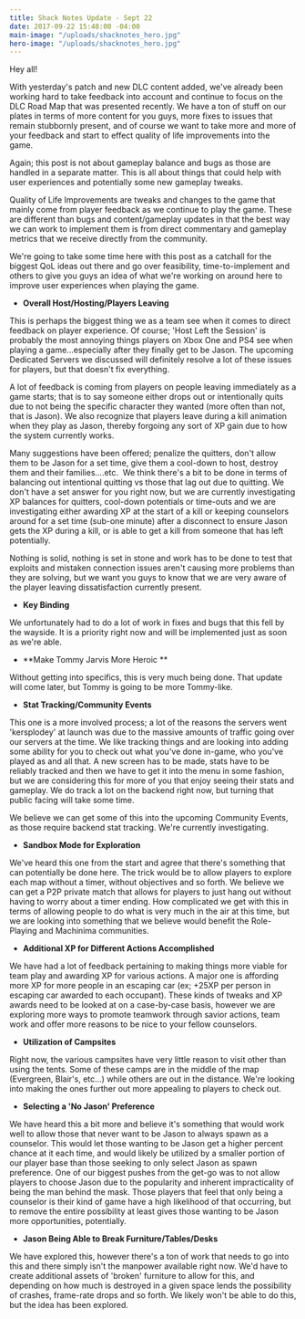 ```yaml
---
title: Shack Notes Update - Sept 22
date: 2017-09-22 15:48:00 -04:00
main-image: "/uploads/shacknotes_hero.jpg"
hero-image: "/uploads/shacknotes_hero.jpg"
---
```


Hey all!

With yesterday's patch and new DLC content added, we've already been working hard to take feedback into account and continue to focus on the DLC Road Map that was presented recently. We have a ton of stuff on our plates in terms of more content for you guys, more fixes to issues that remain stubbornly present, and of course we want to take more and more of your feedback and start to effect quality of life improvements into the game. 

Again; this post is not about gameplay balance and bugs as those are handled in a separate matter. This is all about things that could help with user experiences and potentially some new gameplay tweaks.

Quality of Life Improvements are tweaks and changes to the game that mainly come from player feedback as we continue to play the game. These are different than bugs and content/gameplay updates in that the best way we can work to implement them is from direct commentary and gameplay metrics that we receive directly from the community. 

We're going to take some time here with this post as a catchall for the biggest QoL ideas out there and go over feasibility, time-to-implement and others to give you guys an idea of what we're working on around here to improve user experiences when playing the game. 

* **Overall Host/Hosting/Players Leaving**

This is perhaps the biggest thing we as a team see when it comes to direct feedback on player experience. Of course; 'Host Left the Session' is probably the most annoying things players on Xbox One and PS4 see when playing a game...especially after they finally get to be Jason. The upcoming Dedicated Servers we discussed will definitely resolve a lot of these issues for players, but that doesn't fix everything. 

A lot of feedback is coming from players on people leaving immediately as a game starts; that is to say someone either drops out or intentionally quits due to not being the specific character they wanted (more often than not, that is Jason). We also recognize that players leave during a kill animation when they play as Jason, thereby forgoing any sort of XP gain due to how the system currently works. 

Many suggestions have been offered; penalize the quitters, don't allow them to be Jason for a set time, give them a cool-down to host, destroy them and their families....etc.  We think there's a bit to be done in terms of balancing out intentional quitting vs those that lag out due to quitting. We don't have a set answer for you right now, but we are currently investigating XP balances for quitters, cool-down potentials or time-outs and we are investigating either awarding XP at the start of a kill or keeping counselors around for a set time (sub-one minute) after a disconnect to ensure Jason gets the XP during a kill, or is able to get a kill from someone that has left potentially. 

Nothing is solid, nothing is set in stone and work has to be done to test that exploits and mistaken connection issues aren't causing more problems than they are solving, but we want you guys to know that we are very aware of the player leaving dissatisfaction currently present. 

* **Key Binding**

We unfortunately had to do a lot of work in fixes and bugs that this fell by the wayside. It is a priority right now and will be implemented just as soon as we're able. 

* **Make Tommy Jarvis More Heroic **

Without getting into specifics, this is very much being done. That update will come later, but Tommy is going to be more Tommy-like. 

* **Stat Tracking/Community Events**

This one is a more involved process; a lot of the reasons the servers went 'kersplodey' at launch was due to the massive amounts of traffic going over our servers at the time. We like tracking things and are looking into adding some ability for you to check out what you've done in-game, who you've played as and all that. A new screen has to be made, stats have to be reliably tracked and then we have to get it into the menu in some fashion, but we are considering this for more of you that enjoy seeing their stats and gameplay. We do track a lot on the backend right now, but turning that public facing will take some time.

We believe we can get some of this into the upcoming Community Events, as those require backend stat tracking. We're currently investigating.

* **Sandbox Mode for Exploration**

We've heard this one from the start and agree that there's something that can potentially be done here. The trick would be to allow players to explore each map without a timer, without objectives and so forth. We believe we can get a P2P private match that allows for players to just hang out without having to worry about a timer ending. How complicated we get with this in terms of allowing people to do what is very much in the air at this time, but we are looking into something that we believe would benefit the Role-Playing and Machinima communities. 

* **Additional XP for Different Actions Accomplished**

We have had a lot of feedback pertaining to making things more viable for team play and awarding XP for various actions. A major one is affording more XP for more people in an escaping car (ex; +25XP per person in escaping car awarded to each occupant). These kinds of tweaks and XP awards need to be looked at on a case-by-case basis, however we are exploring more ways to promote teamwork through savior actions, team work and offer more reasons to be nice to your fellow counselors. 

* **Utilization of Campsites**

Right now, the various campsites have very little reason to visit other than using the tents. Some of these camps are in the middle of the map (Evergreen, Blair's, etc...) while others are out in the distance. We're looking into making the ones further out more appealing to players to check out. 

* **Selecting a 'No Jason' Preference**

We have heard this a bit more and believe it's something that would work well to allow those that never want to be Jason to always spawn as a counselor. This would let those wanting to be Jason get a higher percent chance at it each time, and would likely be utilized by a smaller portion of our player base than those seeking to only select Jason as spawn preference. One of our biggest pushes from the get-go was to not allow players to choose Jason due to the popularity and inherent impracticality of being the man behind the mask. Those players that feel that only being a counselor is their kind of game have a high likelihood of that occurring, but to remove the entire possibility at least gives those wanting to be Jason more opportunities, potentially. 

* **Jason Being Able to Break Furniture/Tables/Desks**

We have explored this, however there's a ton of work that needs to go into this and there simply isn't the manpower available right now. We'd have to create additional assets of 'broken' furniture to allow for this, and depending on how much is destroyed in a given space lends the possibility of crashes, frame-rate drops and so forth. We likely won't be able to do this, but the idea has been explored. 

